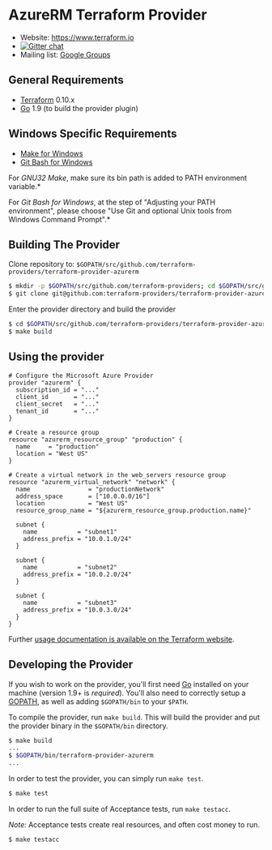 AzureRM Terraform Provider
==================

- Website: https://www.terraform.io
- [![Gitter chat](https://badges.gitter.im/hashicorp-terraform/Lobby.png)](https://gitter.im/hashicorp-terraform/Lobby)
- Mailing list: [Google Groups](http://groups.google.com/group/terraform-tool)

General Requirements
------------

-	[Terraform](https://www.terraform.io/downloads.html) 0.10.x
-	[Go](https://golang.org/doc/install) 1.9 (to build the provider plugin)

Windows Specific Requirements
-----------------------------
- [Make for Windows](http://gnuwin32.sourceforge.net/packages/make.htm)
- [Git Bash for Windows](https://git-scm.com/download/win)

For *GNU32 Make*, make sure its bin path is added to PATH environment variable.*

For *Git Bash for Windows*, at the step of "Adjusting your PATH environment", please choose "Use Git and optional Unix tools from Windows Command Prompt".*

Building The Provider
---------------------

Clone repository to: `$GOPATH/src/github.com/terraform-providers/terraform-provider-azurerm`

```sh
$ mkdir -p $GOPATH/src/github.com/terraform-providers; cd $GOPATH/src/github.com/terraform-providers
$ git clone git@github.com:terraform-providers/terraform-provider-azurerm
```

Enter the provider directory and build the provider

```sh
$ cd $GOPATH/src/github.com/terraform-providers/terraform-provider-azurerm
$ make build
```

Using the provider
----------------------

```
# Configure the Microsoft Azure Provider
provider "azurerm" {
  subscription_id = "..."
  client_id       = "..."
  client_secret   = "..."
  tenant_id       = "..."
}

# Create a resource group
resource "azurerm_resource_group" "production" {
  name     = "production"
  location = "West US"
}

# Create a virtual network in the web_servers resource group
resource "azurerm_virtual_network" "network" {
  name                = "productionNetwork"
  address_space       = ["10.0.0.0/16"]
  location            = "West US"
  resource_group_name = "${azurerm_resource_group.production.name}"

  subnet {
    name           = "subnet1"
    address_prefix = "10.0.1.0/24"
  }

  subnet {
    name           = "subnet2"
    address_prefix = "10.0.2.0/24"
  }

  subnet {
    name           = "subnet3"
    address_prefix = "10.0.3.0/24"
  }
}
```

Further [usage documentation is available on the Terraform website](https://www.terraform.io/docs/providers/azurerm/index.html).

Developing the Provider
---------------------------

If you wish to work on the provider, you'll first need [Go](http://www.golang.org) installed on your machine (version 1.9+ is *required*). You'll also need to correctly setup a [GOPATH](http://golang.org/doc/code.html#GOPATH), as well as adding `$GOPATH/bin` to your `$PATH`.

To compile the provider, run `make build`. This will build the provider and put the provider binary in the `$GOPATH/bin` directory.

```sh
$ make build
...
$ $GOPATH/bin/terraform-provider-azurerm
...
```

In order to test the provider, you can simply run `make test`.

```sh
$ make test
```

In order to run the full suite of Acceptance tests, run `make testacc`.

*Note:* Acceptance tests create real resources, and often cost money to run.

```sh
$ make testacc
```
